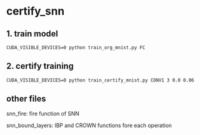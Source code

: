 # certify_snn

## 1. train model 
```
CUDA_VISIBLE_DEVICES=0 python train_org_mnist.py FC
```

## 2. certify training
```
CUDA_VISIBLE_DEVICES=0 python train_certify_mnist.py CONV1 3 0.0 0.06
```

## other files

snn_fire: fire function of SNN

snn_bound_layers: IBP and CROWN functions fore each operation

